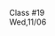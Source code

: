 <div class="lecture2">

<div class="column_date">
<p markdown="block">

Class #19 <br>
Wed,11/06

</p>
</div>
<div class="column_materials">
<p markdown="block">



</p>
</div>

<div class="column_assign">
<p markdown="block">



</p>
</div>

</div>

